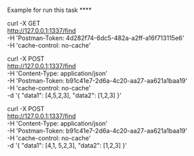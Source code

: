 Example for run this task ****

curl -X GET \
  http://127.0.0.1:1337/find \
  -H 'Postman-Token: 4d282f74-6dc5-482a-a2ff-a16f713115e6' \
  -H 'cache-control: no-cache'

curl -X POST \
  http://127.0.0.1:1337/find \
  -H 'Content-Type: application/json' \
  -H 'Postman-Token: b91c41e7-2d6a-4c20-aa27-aa621a1baa19' \
  -H 'cache-control: no-cache' \
  -d '{
	"data1": [4,5,2,3],
	"data2": [1,2,3]
}'


curl -X POST \
  http://127.0.0.1:1337/find \
  -H 'Content-Type: application/json' \
  -H 'Postman-Token: b91c41e7-2d6a-4c20-aa27-aa621a1baa19' \
  -H 'cache-control: no-cache' \
  -d '{
	"data1": [4,1, 5,2,3],
	"data2": [1,2,3]
}'